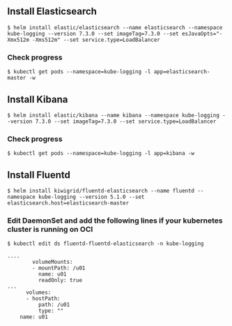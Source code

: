 ## Install Elasticsearch
	$ helm install elastic/elasticsearch --name elasticsearch --namespace kube-logging --version 7.3.0 --set imageTag=7.3.0 --set esJavaOpts="-Xmx512m -Xms512m" --set service.type=LoadBalancer

### Check progress
	$ kubectl get pods --namespace=kube-logging -l app=elasticsearch-master -w

## Install Kibana
	$ helm install elastic/kibana --name kibana --namespace kube-logging --version 7.3.0 --set imageTag=7.3.0 --set service.type=LoadBalancer

### Check progress
	$ kubectl get pods --namespace=kube-logging -l app=kibana -w  

## Install Fluentd
	$ helm install kiwigrid/fluentd-elasticsearch --name fluentd --namespace kube-logging --version 5.1.0 --set elasticsearch.host=elasticsearch-master

### Edit DaemonSet and add the following lines if your kubernetes cluster is running on OCI
	$ kubectl edit ds fluentd-fluentd-elasticsearch -n kube-logging
```
....
        volumeMounts:
        - mountPath: /u01
          name: u01
          readOnly: true
...
      volumes:
      - hostPath:
          path: /u01
          type: ""
	name: u01
```
